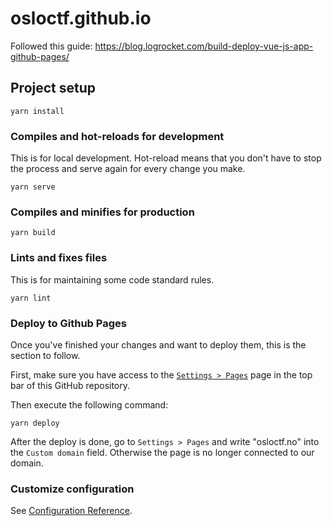 # osloctf.github.io

Followed this guide: https://blog.logrocket.com/build-deploy-vue-js-app-github-pages/

## Project setup
```
yarn install
```

### Compiles and hot-reloads for development
This is for local development. Hot-reload means that you don't have to stop the
process and serve again for every change you make. 
```
yarn serve
```

### Compiles and minifies for production
```
yarn build
```

### Lints and fixes files
This is for maintaining some code standard rules.
```
yarn lint
```

### Deploy to Github Pages
Once you've finished your changes and want to deploy them, this is the section
to follow. 

First, make sure you have access to the [`Settings > Pages`](https://github.com/Oslo-CTF/osloctf.github.io/settings/pages)
page in the top bar of this GitHub repository.

Then execute the following command: 
```
yarn deploy
```

After the deploy is done, go to `Settings > Pages` and write "osloctf.no" into 
the `Custom domain` field. Otherwise the page is no longer connected to our 
domain.

### Customize configuration
See [Configuration Reference](https://cli.vuejs.org/config/).

